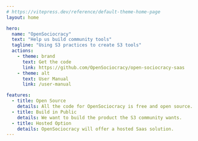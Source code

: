 ```yaml
---
# https://vitepress.dev/reference/default-theme-home-page
layout: home

hero:
  name: "OpenSociocracy"
  text: "Help us build community tools"
  tagline: "Using S3 practices to create S3 tools"
  actions:
    - theme: brand
      text: Get the code
      link: https://github.com/OpenSociocracy/open-sociocracy-saas
    - theme: alt
      text: User Manual
      link: /user-manual

features:
  - title: Open Source
    details: All the code for OpenSociocracy is free and open source.
  - title: Build in Public
    details: We want to build the product the S3 community wants.
  - title: Hosted Option
    details: OpenSociocracy will offer a hosted Saas solution.
---
```

